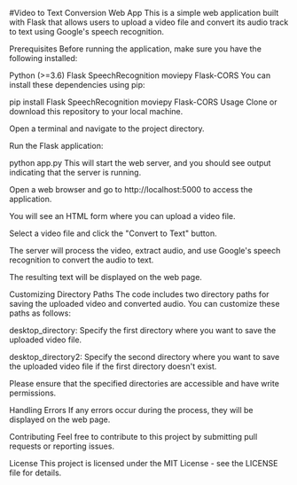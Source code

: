 #Video to Text Conversion Web App
This is a simple web application built with Flask that allows users to upload a video file and convert its audio track to text using Google's speech recognition.

Prerequisites
Before running the application, make sure you have the following installed:

Python (>=3.6)
Flask
SpeechRecognition
moviepy
Flask-CORS
You can install these dependencies using pip:

pip install Flask SpeechRecognition moviepy Flask-CORS
Usage
Clone or download this repository to your local machine.

Open a terminal and navigate to the project directory.

Run the Flask application:


python app.py
This will start the web server, and you should see output indicating that the server is running.

Open a web browser and go to http://localhost:5000 to access the application.

You will see an HTML form where you can upload a video file.

Select a video file and click the "Convert to Text" button.

The server will process the video, extract audio, and use Google's speech recognition to convert the audio to text.

The resulting text will be displayed on the web page.

Customizing Directory Paths
The code includes two directory paths for saving the uploaded video and converted audio. You can customize these paths as follows:

desktop_directory: Specify the first directory where you want to save the uploaded video file.

desktop_directory2: Specify the second directory where you want to save the uploaded video file if the first directory doesn't exist.

Please ensure that the specified directories are accessible and have write permissions.

Handling Errors
If any errors occur during the process, they will be displayed on the web page.

Contributing
Feel free to contribute to this project by submitting pull requests or reporting issues.

License
This project is licensed under the MIT License - see the LICENSE file for details.